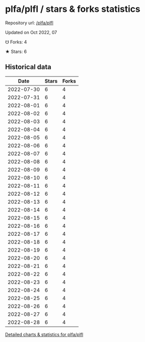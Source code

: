 # plfa/plfl / stars & forks statistics

Repository url: [/plfa/plfl](https://github.com/plfa/plfl)

Updated on Oct 2022, 07

☋ Forks: 4

★ Stars: 6

## Historical data
| Date | Stars | Forks |
|------|-------|-------|
| 2022-07-30 | 6 | 4 | 
| 2022-07-31 | 6 | 4 | 
| 2022-08-01 | 6 | 4 | 
| 2022-08-02 | 6 | 4 | 
| 2022-08-03 | 6 | 4 | 
| 2022-08-04 | 6 | 4 | 
| 2022-08-05 | 6 | 4 | 
| 2022-08-06 | 6 | 4 | 
| 2022-08-07 | 6 | 4 | 
| 2022-08-08 | 6 | 4 | 
| 2022-08-09 | 6 | 4 | 
| 2022-08-10 | 6 | 4 | 
| 2022-08-11 | 6 | 4 | 
| 2022-08-12 | 6 | 4 | 
| 2022-08-13 | 6 | 4 | 
| 2022-08-14 | 6 | 4 | 
| 2022-08-15 | 6 | 4 | 
| 2022-08-16 | 6 | 4 | 
| 2022-08-17 | 6 | 4 | 
| 2022-08-18 | 6 | 4 | 
| 2022-08-19 | 6 | 4 | 
| 2022-08-20 | 6 | 4 | 
| 2022-08-21 | 6 | 4 | 
| 2022-08-22 | 6 | 4 | 
| 2022-08-23 | 6 | 4 | 
| 2022-08-24 | 6 | 4 | 
| 2022-08-25 | 6 | 4 | 
| 2022-08-26 | 6 | 4 | 
| 2022-08-27 | 6 | 4 | 
| 2022-08-28 | 6 | 4 | 


[Detailed charts & statistics for plfa/plfl](https://reviewgithub.com/rep/plfa/plfl)
